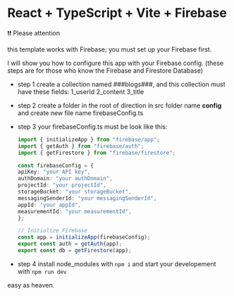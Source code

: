 # React + TypeScript + Vite + Firebase

❗❗ Please attention

this template works with Firebase; you must set up your Firebase first.

I will show you how to configure this app with your Firebase config. (these steps are for those who know the Firebase and Firestore Database)


- step 1
  create a collection named ###blogs###, and this collection must have these fields:  1_userId 2_content 3_title

- step 2
  create a folder in the root of direction in src folder name **config** and create new file name firebaseConfig.ts

- step 3
  your firebaseConfig.ts must be look like this:

  ```ts
  import { initializeApp } from "firebase/app";
  import { getAuth } from "firebase/auth";
  import { getFirestore } from "firebase/firestore";

  const firebaseConfig = {
  apiKey: "your API key",
  authDomain: "your authDomain",
  projectId: "your projectId",
  storageBucket: "your storageBucket",
  messagingSenderId: "your messagingSenderId",
  appId: "your appId",
  measurementId: "your measurementId",
  };

  // Initialize Firebase
  const app = initializeApp(firebaseConfig);
  export const auth = getAuth(app);
  export const db = getFirestore(app);
  ```

- step 4
  install node_modules with ```npm i``` and start your developement with ```npm run dev```

easy as heaven.
